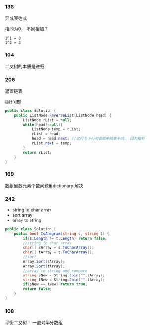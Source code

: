 ### 136

异或表达式

相同为0， 不同相加？
```
1^1 = 0
1^2 = 3
```

### 104

二叉树的本质是递归

### 206

返置链表

`指针`问题

```csharp
public class Solution {
    public ListNode ReverseList(ListNode head) {
        ListNode rList = null;
        while(head!=null){
            ListNode temp = rList;
            rList = head;
            head = head.next; //这行与下行对调顺序结果不同， 因为指针
            rList.next = temp;         
        }
        return rList;
    }
}
```

### 169

数组里数元素个数问题用dictionary 解决

### 242

* string to char array
* sort array
* array to string

```c#
public class Solution {
    public bool IsAnagram(string s, string t) {
        if(s.Length != t.Length) return false;
        //string to char array
        char[] sArray = s.ToCharArray();
        char[] tArray = t.ToCharArray();
        //sort
        Array.Sort(sArray);
        Array.Sort(tArray);
        //array to string and compare
        string sNew = String.Join("",sArray);
        string tNew = String.Join("",tArray);
        if(sNew == tNew) return true;
        return false;
    }
}
```

### 108

平衡二叉树： 一直对半分数组
